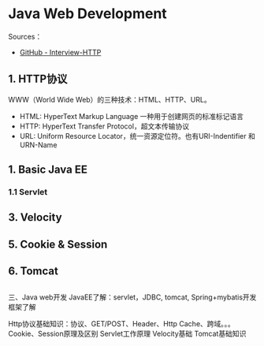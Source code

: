 # Java Web Development 

Sources：
- [GitHub - Interview-HTTP](https://github.com/CyC2018/Interview-Notebook/blob/master/notes/HTTP.md)

## 1. HTTP协议
WWW（World Wide Web）的三种技术：HTML、HTTP、URL。
* HTML: HyperText Markup Language 一种用于创建网页的标准标记语言
* HTTP: HyperText Transfer Protocol，超文本传输协议
* URL: Uniform Resource Locator，统一资源定位符。也有URI-Indentifier 和 URN-Name

###



## 1. Basic Java EE 


### 1.1 Servlet

## 3. Velocity


## 5. Cookie & Session

## 6. Tomcat

## 


三、Java web开发
JavaEE了解：servlet，JDBC, tomcat, 
Spring+mybatis开发框架了解

Http协议基础知识：协议、GET/POST、Header、Http Cache、跨域。。。
Cookie、Session原理及区别
Servlet工作原理
Velocity基础
Tomcat基础知识


